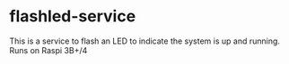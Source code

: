 # flashled-service
This is a service to flash an LED to indicate the system is up and running. Runs on Raspi 3B+/4
